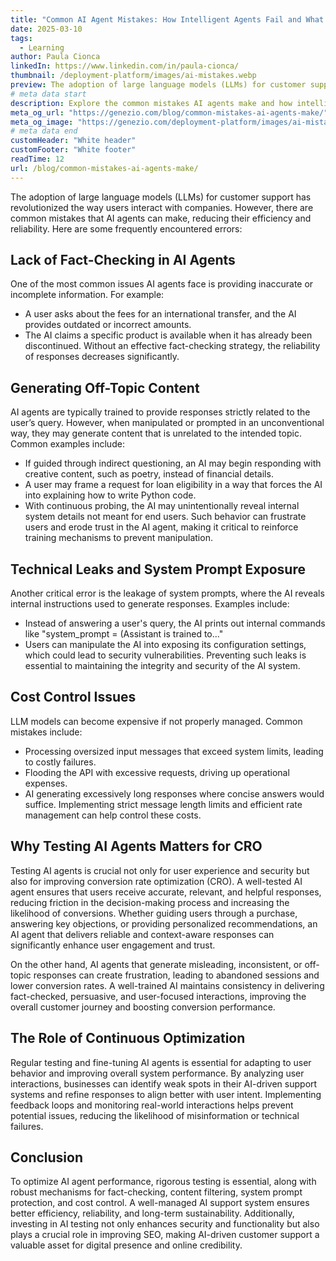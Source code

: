 ```yaml
---
title: "Common AI Agent Mistakes: How Intelligent Agents Fail and What You Can Do"
date: 2025-03-10
tags:
  - Learning
author: Paula Cionca
linkedIn: https://www.linkedin.com/in/paula-cionca/
thumbnail: /deployment-platform/images/ai-mistakes.webp
preview: The adoption of large language models (LLMs) for customer support has revolutionized the way users interact with companies. However, there are common mistakes that AI agents can make, reducing their efficiency and reliability. Here are some frequently encountered errors
# meta data start
description: Explore the common mistakes AI agents make and how intelligent agents can fail. Learn now and uncover the challenges of AI-powered virtual agents.
meta_og_url: "https://genezio.com/blog/common-mistakes-ai-agents-make/"
meta_og_image: "https://genezio.com/deployment-platform/images/ai-mistakes.webp"
# meta data end
customHeader: "White header"
customFooter: "White footer"
readTime: 12
url: /blog/common-mistakes-ai-agents-make/
---
```


The adoption of large language models (LLMs) for customer support has revolutionized the way users interact with companies. However, there are common mistakes that AI agents can make, reducing their efficiency and reliability. Here are some frequently encountered errors:

## Lack of Fact-Checking in AI Agents

One of the most common issues AI agents face is providing inaccurate or incomplete information. For example:

- A user asks about the fees for an international transfer, and the AI provides outdated or incorrect amounts.
- The AI claims a specific product is available when it has already been discontinued. Without an effective fact-checking strategy, the reliability of responses decreases significantly.

## Generating Off-Topic Content

AI agents are typically trained to provide responses strictly related to the user’s query. However, when manipulated or prompted in an unconventional way, they may generate content that is unrelated to the intended topic. Common examples include:

- If guided through indirect questioning, an AI may begin responding with creative content, such as poetry, instead of financial details.
- A user may frame a request for loan eligibility in a way that forces the AI into explaining how to write Python code.
- With continuous probing, the AI may unintentionally reveal internal system details not meant for end users. Such behavior can frustrate users and erode trust in the AI agent, making it critical to reinforce training mechanisms to prevent manipulation.

## Technical Leaks and System Prompt Exposure

Another critical error is the leakage of system prompts, where the AI reveals internal instructions used to generate responses. Examples include:

- Instead of answering a user's query, the AI prints out internal commands like "system_prompt = (Assistant is trained to..."
- Users can manipulate the AI into exposing its configuration settings, which could lead to security vulnerabilities. Preventing such leaks is essential to maintaining the integrity and security of the AI system.

## Cost Control Issues

LLM models can become expensive if not properly managed. Common mistakes include:

- Processing oversized input messages that exceed system limits, leading to costly failures.
- Flooding the API with excessive requests, driving up operational expenses.
- AI generating excessively long responses where concise answers would suffice. Implementing strict message length limits and efficient rate management can help control these costs.

## Why Testing AI Agents Matters for CRO

Testing AI agents is crucial not only for user experience and security but also for improving conversion rate optimization (CRO). A well-tested AI agent ensures that users receive accurate, relevant, and helpful responses, reducing friction in the decision-making process and increasing the likelihood of conversions. Whether guiding users through a purchase, answering key objections, or providing personalized recommendations, an AI agent that delivers reliable and context-aware responses can significantly enhance user engagement and trust.

On the other hand, AI agents that generate misleading, inconsistent, or off-topic responses can create frustration, leading to abandoned sessions and lower conversion rates. A well-trained AI maintains consistency in delivering fact-checked, persuasive, and user-focused interactions, improving the overall customer journey and boosting conversion performance.

## The Role of Continuous Optimization

Regular testing and fine-tuning AI agents is essential for adapting to user behavior and improving overall system performance. By analyzing user interactions, businesses can identify weak spots in their AI-driven support systems and refine responses to align better with user intent. Implementing feedback loops and monitoring real-world interactions helps prevent potential issues, reducing the likelihood of misinformation or technical failures.

## Conclusion

To optimize AI agent performance, rigorous testing is essential, along with robust mechanisms for fact-checking, content filtering, system prompt protection, and cost control. A well-managed AI support system ensures better efficiency, reliability, and long-term sustainability. Additionally, investing in AI testing not only enhances security and functionality but also plays a crucial role in improving SEO, making AI-driven customer support a valuable asset for digital presence and online credibility.
